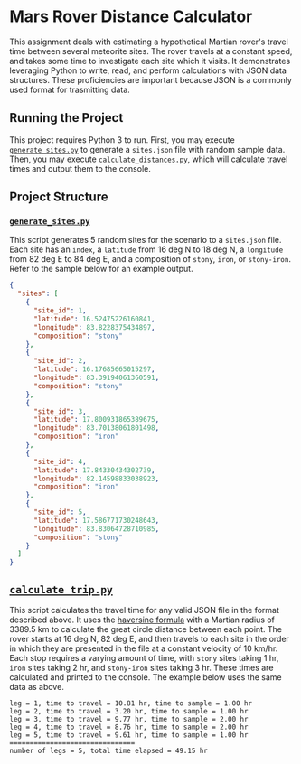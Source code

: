 # Mars Rover Distance Calculator

This assignment deals with estimating a hypothetical Martian rover's travel time between several meteorite sites. The rover travels at a constant speed, and takes some time to investigate each site which it visits. It demonstrates leveraging Python to write, read, and perform calculations with JSON data structures. These proficiencies are important because JSON is a commonly used format for trasmitting data.

## Running the Project

This project requires Python 3 to run. First, you may execute [`generate_sites.py`](generate_sites.py) to generate a `sites.json` file with random sample data. Then, you may execute [`calculate_distances.py`](calculate_distances.py), which will calculate travel times and output them to the console.

## Project Structure

### [`generate_sites.py`](generate_sites.py)

This script generates 5 random sites for the scenario to a `sites.json` file. Each site has an `index`, a `latitude` from 16 deg N to 18 deg N, a `longitude` from 82 deg E to 84 deg E, and a composition of `stony`, `iron`, or `stony-iron`. Refer to the sample below for an example output.

```json
{
  "sites": [
    {
      "site_id": 1,
      "latitude": 16.52475226160841,
      "longitude": 83.8228375434897,
      "composition": "stony"
    },
    {
      "site_id": 2,
      "latitude": 16.17685665015297,
      "longitude": 83.39194061360591,
      "composition": "stony"
    },
    {
      "site_id": 3,
      "latitude": 17.800931865389675,
      "longitude": 83.70138061801498,
      "composition": "iron"
    },
    {
      "site_id": 4,
      "latitude": 17.84330434302739,
      "longitude": 82.14598833038923,
      "composition": "iron"
    },
    {
      "site_id": 5,
      "latitude": 17.586771730248643,
      "longitude": 83.83064728710985,
      "composition": "stony"
    }
  ]
}
```

## [`calculate_trip.py`](calculate_trip.py)

This script calculates the travel time for any valid JSON file in the format described above. It uses the [haversine formula](https://en.wikipedia.org/wiki/Haversine_formula) with a Martian radius of 3389.5 km to calculate the great circle distance between each point. The rover starts at 16 deg N, 82 deg E, and then travels to each site in the order in which they are presented in the file at a constant velocity of 10 km/hr. Each stop requires a varying amount of time, with `stony` sites taking 1 hr, `iron` sites taking 2 hr, and `stony-iron` sites taking 3 hr. These times are calculated and printed to the console. The example below uses the same data as above.

```
leg = 1, time to travel = 10.81 hr, time to sample = 1.00 hr
leg = 2, time to travel = 3.20 hr, time to sample = 1.00 hr
leg = 3, time to travel = 9.77 hr, time to sample = 2.00 hr
leg = 4, time to travel = 8.76 hr, time to sample = 2.00 hr
leg = 5, time to travel = 9.61 hr, time to sample = 1.00 hr
===============================
number of legs = 5, total time elapsed = 49.15 hr
```
